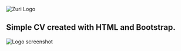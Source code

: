![Zuri Logo](https://zuri.team/img/zuri-logo-full.svg)

## Simple CV created with HTML and Bootstrap.

![Logo screenshot](https://res.cloudinary.com/tonorp/image/upload/v1629550433/Screenshot_2021-08-21_at_13.52.03_bwbbl2.png)
